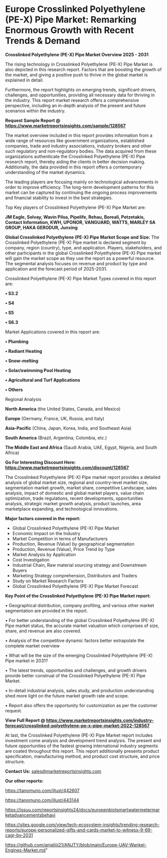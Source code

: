 # Europe Crosslinked Polyethylene (PE-X) Pipe Market: Remarking Enormous Growth with Recent Trends & Demand

<Strong> Crosslinked Polyethylene (PE-X) Pipe Market Overview 2025 - 2031</strong>

The rising technology in Crosslinked Polyethylene (PE-X) Pipe Market is also depicted in this research report. Factors that are boosting the growth of the market, and giving a positive push to thrive in the global market is explained in detail.

Furthermore, the report highlights on emerging trends, significant drivers, challenges, and opportunities, providing all necessary data for thriving in the industry. This report market research offers a comprehensive perspective, including an in-depth analysis of the present and future scenarios within the industry.

<strong>Request Sample Report @ <a href=https://www.marketreportsinsights.com/sample/128567>https://www.marketreportsinsights.com/sample/128567</a></strong>

The market overview included in this report provides information from a wide range of resources like government organizations, established companies, trade and industry associations, industry brokers and other such regulatory and non-regulatory bodies. The data acquired from these organizations authenticate the Crosslinked Polyethylene (PE-X) Pipe research report, thereby aiding the clients in better decision making. Additionally, the data provided in this report offers a contemporary understanding of the market dynamics.

The leading players are focusing mainly on technological advancements in order to improve efficiency. The long-term development patterns for this market can be captured by continuing the ongoing process improvements and financial stability to invest in the best strategies.

Top Key players of Crosslinked Polyethylene (PE-X) Pipe Market are:

<strong>JM Eagle, Solvay, Wavin Pilsa, Pipelife, Rehau, Boreali, Petzetakis, Contact Information, KWH, UPONOR, VANGUARD, WATTS, MARLEY SA GROUP, HAKA GERODUR, Junxing</strong>

<strong><b>Global Crosslinked Polyethylene (PE-X) Pipe Market Scope and Size:</b></strong>
The Crosslinked Polyethylene (PE-X) Pipe market is declared segment by company, region (country), type, and application. Players, stakeholders, and other participants in the global Crosslinked Polyethylene (PE-X) Pipe market will gain the market scope as they use the report as a powerful resource. The segmental analysis focuses on revenue and product by type and application and the forecast period of 2025-2031.

Crosslinked Polyethylene (PE-X) Pipe Market Types covered in this report are:

<strong>• S3.2

• S4

• S5

• S6.3</strong>

Market Applications covered in this report are:

<strong>• Plumbing

• Radiant Heating

• Snow-melting

• Solar/swimming Pool Heating

• Agricultural and Turf Applications

• Others</strong> 

Regional Analysis

<strong>North America</strong> (the United States, Canada, and Mexico)

<strong>Europe</strong> (Germany, France, UK, Russia, and Italy)

<strong>Asia-Pacific</strong> (China, Japan, Korea, India, and Southeast Asia)

<strong>South America</strong> (Brazil, Argentina, Colombia, etc.)

<strong>The Middle East and Africa</strong> (Saudi Arabia, UAE, Egypt, Nigeria, and South Africa)

<strong>Go For Interesting Discount Here: <a href=https://www.marketreportsinsights.com/discount/128567>https://www.marketreportsinsights.com/discount/128567</a></strong>

The Crosslinked Polyethylene (PE-X) Pipe market report provides a detailed analysis of global market size, regional and country-level market size, segmentation market growth, market share, competitive Landscape, sales analysis, impact of domestic and global market players, value chain optimization, trade regulations, recent developments, opportunities analysis, strategic market growth analysis, product launches, area marketplace expanding, and technological innovations.

<strong><b>Major factors covered in the report:</b></strong>
<ul>
  <li>Global Crosslinked Polyethylene (PE-X) Pipe Market </li>
  <li>Economic Impact on the Industry</li>
  <li>Market Competition in terms of Manufacturers</li>
  <li>Production, Revenue (Value) by geographical segmentation</li>
  <li>Production, Revenue (Value), Price Trend by Type</li>
  <li>Market Analysis by Application</li>
  <li>Cost Investigation</li>
  <li>Industrial Chain, Raw material sourcing strategy and Downstream Buyers</li>
  <li>Marketing Strategy comprehension, Distributors and Traders</li>
  <li>Study on Market Research Factors</li>
  <li>Global Crosslinked Polyethylene (PE-X) Pipe Market Forecast</li>
</ul>

<strong><b>Key Point of the Crosslinked Polyethylene (PE-X) Pipe Market report:</b></strong>

• Geographical distribution, company profiling, and various other market segmentation are provided in the report.

• For better understanding of the global Crosslinked Polyethylene (PE-X) Pipe market status, the accurate market valuation which comprises of size, share, and revenue are also covered.

• Analysis of the competitive dynamic factors better extrapolate the complete market overview

• What will be the size of the emerging Crosslinked Polyethylene (PE-X) Pipe market in 2031?

• The latest trends, opportunities and challenges, and growth drivers provide better construal of the Crosslinked Polyethylene (PE-X) Pipe Market.

• In-detail industrial analysis, sales study, and production understanding shed more light on the future market growth rate and scope.

• Report also offers the opportunity for customization as per the customer request.

<strong><b>View Full Report @ <a href=https://www.marketreportsinsights.com/industry-forecast/crosslinked-polyethylene-pe-x-pipe-market-2022-128567>https://www.marketreportsinsights.com/industry-forecast/crosslinked-polyethylene-pe-x-pipe-market-2022-128567</a></b></strong>


At last, the Crosslinked Polyethylene (PE-X) Pipe Market report includes investment come analysis and development trend analysis. The present and future opportunities of the fastest growing international industry segments are coated throughout this report. This report additionally presents product specification, manufacturing method, and product cost structure, and price structure.

<strong>Contact Us:</strong>
sales@marketreportsinsights.com

<strong>Our other reports:</strong>

<a href=https://tanomuno.com/illust/442607>https://tanomuno.com/illust/442607</a>

<a href=https://tanomuno.com/illust/443144>https://tanomuno.com/illust/443144</a>

<a href=https://issuu.com/reportsinsights24/docs/europenbiotsmartwatermetermarketadvancementsbehavi>https://issuu.com/reportsinsights24/docs/europenbiotsmartwatermetermarketadvancementsbehavi</a>

<a href=https://sites.google.com/view/tech-ecosystem-insights/trending-research-reports/europe-personalized-gifts-and-cards-market-to-witness-9-69-cagr-by-2031>https://sites.google.com/view/tech-ecosystem-insights/trending-research-reports/europe-personalized-gifts-and-cards-market-to-witness-9-69-cagr-by-2031</a>

<a href=https://github.com/anjaliiii21/ANJTY/blob/main/Europe-UAV-Wankel-Engines-Market.md>https://github.com/anjaliiii21/ANJTY/blob/main/Europe-UAV-Wankel-Engines-Market.md</a>"
